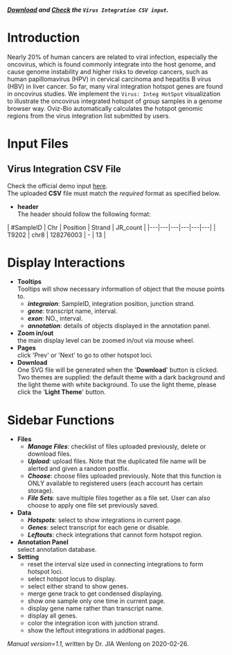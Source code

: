 ##### [Download](https://github.com/Nobel-Justin/Oviz-Bio-demo/raw/master/Virus_IntegHotSpot/demo_data/HBV_PMID22634754.csv) and [Check](https://github.com/Nobel-Justin/Oviz-Bio-demo/tree/master/Virus_IntegHotSpot/demo_data) the `Virus Integration CSV input`.

# Introduction
Nearly 20% of human cancers are related to viral infection, especially the oncovirus, which is found commonly integrate into the host genome, and cause genome instability and higher risks to develop cancers, such as human papillomavirus (HPV) in cervical carcinoma and hepatitis B virus (HBV) in liver cancer. So far, many viral integration hotspot genes are found in oncovirus studies. We implement the `Virus: Integ HotSpot` visualization to illustrate the oncovirus integrated hotspot of group samples in a genome browser way. Oviz-Bio automatically calculates the hotspot genomic regions from the virus integration list submitted by users.

# Input Files

## Virus Integration CSV File

Check the official demo input [here](https://github.com/Nobel-Justin/Oviz-Bio-demo/blob/master/Virus_IntegHotSpot/demo_data/HBV_PMID22634754.csv).<br/>
The uploaded **CSV** file must match the *required* format as specified below.

- **header**<br/>
  The header should follow the following format:

| #SampleID |  Chr |  Position | Strand |  JR_count |
|---|---|---|---|---|---|
| T9202 | chr8 | 128276003 | - | 13 |

# Display Interactions

- **Tooltips**<br/>
  Tooltips will show necessary information of object that the mouse points to.
  - __*integraion*__: SampleID, integration position, junction strand.
  - __*gene*__: transcript name, interval.
  - __*exon*__: NO., interval.
  - __*annotation*__: details of objects displayed in the annotation panel.
- **Zoom in/out**<br/>
  the main display level can be zoomed in/out via mouse wheel.
- **Pages**<br/>
  click 'Prev' or 'Next' to go to other hotspot loci.
- **Download**<br/>
  One SVG file will be generated when the '**Download**' button is clicked. Two themes are supplied: the default theme with a dark background and the light theme with white background. To use the light theme, please click the '**Light Theme**' button.

# Sidebar Functions

- **Files**
  - __*Manage Files*__: checklist of files uploaded previously, delete or download files.
  - __*Upload*__: upload files. Note that the duplicated file name will be alerted and given a random postfix.
  - __*Choose*__: choose files uploaded previously. Note that this function is ONLY available to registered users (each account has certain storage).
  - __*File Sets*__: save multiple files together as a file set. User can also choose to apply one file set previously saved.
- **Data**
  - __*Hotspots*__: select to show integrations in current page.
  - __*Genes*__: select transcript for each gene or disable.
  - __*Leftouts*__: check integrations that cannot form hotspot region.
- **Annotation Panel**<br/>
  select annotation database.
- **Setting**<br/>
  - reset the interval size used in connecting integrations to form hotspot loci.
  - select hotspot locus to display.
  - select either strand to show genes.
  - merge gene track to get condensed displaying.
  - show one sample only one time in current page.
  - display gene name rather than transcript name.
  - display all genes.
  - color the integration icon with junction strand.
  - show the leftout integrations in addtional pages.

*Manual version=1.1*, written by Dr. JIA Wenlong on 2020-02-26.
